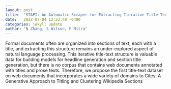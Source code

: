 ```yaml
---
layout: post
title:  "STAPI: An Automatic Scraper for Extracting Iterative Title-Text Structure from Web Documents"
date:   2022-07-04 12:22:48 -0400
categories: jekyll update
author: "N Zhang, S Wilson, P Mitra"
---
```

Formal documents often are organized into sections of text, each with a title, and extracting this structure remains an under-explored aspect of natural language processing. This iterative title-text structure is valuable data for building models for headline generation and section title generation, but there is no corpus that contains web documents annotated with titles and prose texts. Therefore, we propose the first title-text dataset on web documents that incorporates a wide variety of domains to  Cites: A Generative Approach to Titling and Clustering Wikipedia Sections
